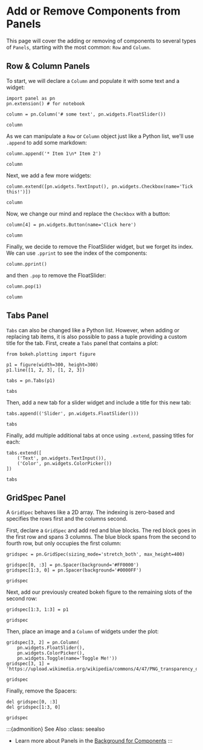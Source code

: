 # Add or Remove Components from Panels

This page will cover the adding or removing of components to several types of ``Panels``, starting with the most common: ``Row`` and ``Column``.

## Row & Column Panels

To start, we will declare a ``Column`` and populate it with some text and a widget:

```{pyodide}
import panel as pn
pn.extension() # for notebook

column = pn.Column('# some text', pn.widgets.FloatSlider())

column
```

As we can manipulate a ``Row`` or ``Column`` object just like a Python list, we'll use `.append` to add some markdown:

```{pyodide}
column.append('* Item 1\n* Item 2')

column
```

Next, we add a few more widgets:

```{pyodide}
column.extend([pn.widgets.TextInput(), pn.widgets.Checkbox(name='Tick this!')])

column
```

Now, we change our mind and replace the ``Checkbox`` with a button:

```{pyodide}
column[4] = pn.widgets.Button(name='Click here')

column
```

Finally, we decide to remove the FloatSlider widget, but we forget its index. We can use `.pprint` to see the index of the components:
```{pyodide}
column.pprint()
```

and then `.pop` to remove the FloatSlider:

```{pyodide}
column.pop(1)

column
```

## Tabs Panel

``Tabs`` can also be changed like a Python list. However, when adding or replacing tab items, it is also possible to pass a tuple providing a custom title for the tab. First, create a ``Tabs`` panel that contains a plot:

```{pyodide}
from bokeh.plotting import figure

p1 = figure(width=300, height=300)
p1.line([1, 2, 3], [1, 2, 3])

tabs = pn.Tabs(p1)

tabs
```

Then, add a new tab for a slider widget and include a title for this new tab:

```{pyodide}
tabs.append(('Slider', pn.widgets.FloatSlider()))

tabs
```

Finally, add multiple additional tabs at once using `.extend`, passing titles for each:

```{pyodide}
tabs.extend([
    ('Text', pn.widgets.TextInput()),
    ('Color', pn.widgets.ColorPicker())
])

tabs
```

## GridSpec Panel

A ``GridSpec`` behaves like a 2D array. The indexing is zero-based and specifies the rows first and the columns second.

First, declare a ``GridSpec`` and add red and blue blocks. The red block goes in the first row and spans 3 columns. The blue block spans from the second to fourth row, but only occupies the first column:

```{pyodide}
gridspec = pn.GridSpec(sizing_mode='stretch_both', max_height=400)

gridspec[0, :3] = pn.Spacer(background='#FF0000')
gridspec[1:3, 0] = pn.Spacer(background='#0000FF')

gridspec
```

Next, add our previously created bokeh figure to the remaining slots of the second row:

```{pyodide}
gridspec[1:3, 1:3] = p1

gridspec
```

Then, place an image and a ``Column`` of widgets under the plot:

```{pyodide}
gridspec[3, 2] = pn.Column(
    pn.widgets.FloatSlider(),
    pn.widgets.ColorPicker(),
    pn.widgets.Toggle(name='Toggle Me!'))
gridspec[3, 1] = 'https://upload.wikimedia.org/wikipedia/commons/4/47/PNG_transparency_demonstration_1.png'

gridspec
```

Finally, remove the Spacers:

```{pyodide}
del gridspec[0, :3]
del gridspec[1:3, 0]

gridspec
```

:::{admonition} See Also
:class: seealso
* Learn more about Panels in the <a href="../../background/components/components_overview.html#panels">Background for Components</a>
:::

